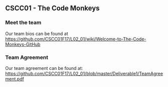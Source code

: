 ## CSCC01 - The Code Monkeys

### Meet the team
Our team bios can be found at https://github.com/CSCC01F17/L02_01/wiki/Welcome-to-The-Code-Monkeys-GitHub

### Team Agreement
Our team agreement can be found at: https://github.com/CSCC01F17/L02_01/blob/master/Deliverable1/TeamAgreement.pdf
